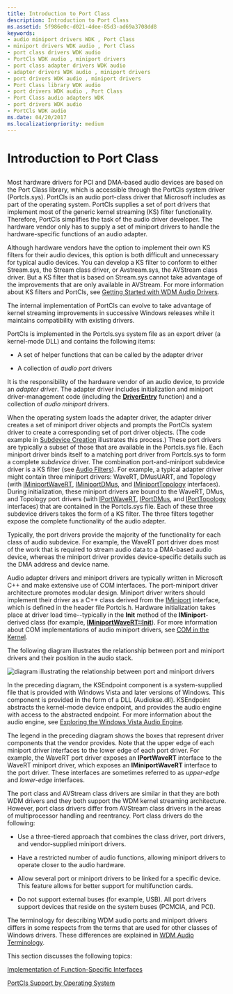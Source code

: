 ```yaml
---
title: Introduction to Port Class
description: Introduction to Port Class
ms.assetid: 5f986e0c-d021-4dee-85d3-ad69a3708dd8
keywords:
- audio miniport drivers WDK , Port Class
- miniport drivers WDK audio , Port Class
- port class drivers WDK audio
- PortCls WDK audio , miniport drivers
- port class adapter drivers WDK audio
- adapter drivers WDK audio , miniport drivers
- port drivers WDK audio , miniport drivers
- Port Class library WDK audio
- port drivers WDK audio , Port Class
- Port Class audio adapters WDK
- port drivers WDK audio
- PortCls WDK audio
ms.date: 04/20/2017
ms.localizationpriority: medium
---
```


# Introduction to Port Class


## <span id="introduction_to_port_class"></span><span id="INTRODUCTION_TO_PORT_CLASS"></span>


Most hardware drivers for PCI and DMA-based audio devices are based on the Port Class library, which is accessible through the PortCls system driver (Portcls.sys). PortCls is an audio port-class driver that Microsoft includes as part of the operating system. PortCls supplies a set of port drivers that implement most of the generic kernel streaming (KS) filter functionality. Therefore, PortCls simplifies the task of the audio driver developer. The hardware vendor only has to supply a set of miniport drivers to handle the hardware-specific functions of an audio adapter.

Although hardware vendors have the option to implement their own KS filters for their audio devices, this option is both difficult and unnecessary for typical audio devices. You can develop a KS filter to conform to either Stream.sys, the Stream class driver, or Avstream.sys, the AVStream class driver. But a KS filter that is based on Stream.sys cannot take advantage of the improvements that are only available in AVStream. For more information about KS filters and PortCls, see [Getting Started with WDM Audio Drivers](getting-started-with-wdm-audio-drivers.md).

The internal implementation of PortCls can evolve to take advantage of kernel streaming improvements in successive Windows releases while it maintains compatibility with existing drivers.

PortCls is implemented in the Portcls.sys system file as an export driver (a kernel-mode DLL) and contains the following items:

-   A set of helper functions that can be called by the adapter driver

-   A collection of *audio port* drivers

It is the responsibility of the hardware vendor of an audio device, to provide an *adapter driver*. The adapter driver includes initialization and miniport driver-management code (including the [**DriverEntry**](https://docs.microsoft.com/windows-hardware/drivers/ddi/content/wdm/nc-wdm-driver_initialize) function) and a collection of *audio miniport* drivers.

When the operating system loads the adapter driver, the adapter driver creates a set of miniport driver objects and prompts the PortCls system driver to create a corresponding set of port driver objects. (The code example in [Subdevice Creation](subdevice-creation.md) illustrates this process.) These port drivers are typically a subset of those that are available in the Portcls.sys file. Each miniport driver binds itself to a matching port driver from Portcls.sys to form a complete *subdevice* driver. The combination port-and-miniport subdevice driver is a KS filter (see [Audio Filters](audio-filters.md)). For example, a typical adapter driver might contain three miniport drivers: WaveRT, DMusUART, and Topology (with [IMiniportWaveRT](https://docs.microsoft.com/windows-hardware/drivers/ddi/content/portcls/nn-portcls-iminiportwavert), [IMiniportDMus](https://docs.microsoft.com/windows-hardware/drivers/ddi/content/dmusicks/nn-dmusicks-iminiportdmus), and [IMiniportTopology](https://docs.microsoft.com/windows-hardware/drivers/ddi/content/portcls/nn-portcls-iminiporttopology) interfaces). During initialization, these miniport drivers are bound to the WaveRT, DMus, and Topology port drivers (with [IPortWaveRT](https://docs.microsoft.com/windows-hardware/drivers/ddi/content/portcls/nn-portcls-iportwavert), [IPortDMus](https://docs.microsoft.com/windows-hardware/drivers/ddi/content/dmusicks/nn-dmusicks-iportdmus), and [IPortTopology](https://docs.microsoft.com/windows-hardware/drivers/ddi/content/portcls/nn-portcls-iporttopology) interfaces) that are contained in the Portcls.sys file. Each of these three subdevice drivers takes the form of a KS filter. The three filters together expose the complete functionality of the audio adapter.

Typically, the port drivers provide the majority of the functionality for each class of audio subdevice. For example, the WaveRT port driver does most of the work that is required to stream audio data to a DMA-based audio device, whereas the miniport driver provides device-specific details such as the DMA address and device name.

Audio adapter drivers and miniport drivers are typically written in Microsoft C++ and make extensive use of COM interfaces. The port-miniport driver architecture promotes modular design. Miniport driver writers should implement their driver as a C++ class derived from the [IMiniport](https://docs.microsoft.com/windows-hardware/drivers/ddi/content/portcls/nn-portcls-iminiport) interface, which is defined in the header file Portcls.h. Hardware initialization takes place at driver load time--typically in the **Init** method of the **IMiniport**-derived class (for example, [**IMiniportWaveRT::Init**](https://docs.microsoft.com/windows-hardware/drivers/ddi/content/portcls/nf-portcls-iminiportwavert-init)). For more information about COM implementations of audio miniport drivers, see [COM in the Kernel](com-in-the-kernel.md).

The following diagram illustrates the relationship between port and miniport drivers and their position in the audio stack.

![diagram illustrating the relationship between port and miniport drivers](images/portcls-diag.png)

In the preceding diagram, the KSEndpoint component is a system-supplied file that is provided with Windows Vista and later versions of Windows. This component is provided in the form of a DLL (Audiokse.dll). KSEndpoint abstracts the kernel-mode device endpoint, and provides the audio engine with access to the abstracted endpoint. For more information about the audio engine, see [Exploring the Windows Vista Audio Engine](exploring-the-windows-vista-audio-engine.md).

The legend in the preceding diagram shows the boxes that represent driver components that the vendor provides. Note that the upper edge of each miniport driver interfaces to the lower edge of each port driver. For example, the WaveRT port driver exposes an **IPortWaveRT** interface to the WaveRT miniport driver, which exposes an **IMiniportWaveRT** interface to the port driver. These interfaces are sometimes referred to as *upper-edge* and *lower-edge* interfaces.

The port class and AVStream class drivers are similar in that they are both WDM drivers and they both support the WDM kernel streaming architecture. However, port class drivers differ from AVStream class drivers in the areas of multiprocessor handling and reentrancy. Port class drivers do the following:

-   Use a three-tiered approach that combines the class driver, port drivers, and vendor-supplied miniport drivers.

-   Have a restricted number of audio functions, allowing miniport drivers to operate closer to the audio hardware.

-   Allow several port or miniport drivers to be linked for a specific device. This feature allows for better support for multifunction cards.

-   Do not support external buses (for example, USB). All port drivers support devices that reside on the system buses (PCMCIA, and PCI).

The terminology for describing WDM audio ports and miniport drivers differs in some respects from the terms that are used for other classes of Windows drivers. These differences are explained in [WDM Audio Terminology](wdm-audio-terminology.md).

This section discusses the following topics:

[Implementation of Function-Specific Interfaces](implementation-of-function-specific-interfaces.md)

[PortCls Support by Operating System](portcls-support-by-operating-system.md)

 

 




